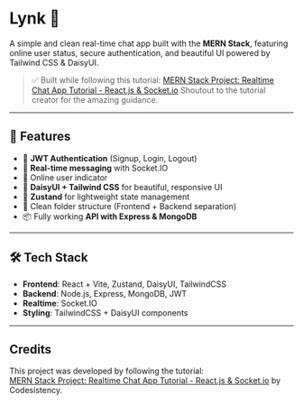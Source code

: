 # Lynk 💬

A simple and clean real-time chat app built with the **MERN Stack**, featuring online user status, secure authentication, and beautiful UI powered by Tailwind CSS & DaisyUI.  

> ✅ Built while following this tutorial: [MERN Stack Project: Realtime Chat App Tutorial - React.js & Socket.io](https://www.youtube.com/watch?v=ntKkVrQqBYY)
> Shoutout to the tutorial creator for the amazing guidance.

---

## 🧠 Features

- 🔐 **JWT Authentication** (Signup, Login, Logout)
- 📡 **Real-time messaging** with Socket.IO
- 💬 Online user indicator
- 🎨 **DaisyUI + Tailwind CSS** for beautiful, responsive UI
- 💾 **Zustand** for lightweight state management
- 🚀 Clean folder structure (Frontend + Backend separation)
- 📦 Fully working **API with Express & MongoDB**

---

## 🛠️ Tech Stack

- **Frontend**: React + Vite, Zustand, DaisyUI, TailwindCSS
- **Backend**: Node.js, Express, MongoDB, JWT
- **Realtime**: Socket.IO
- **Styling**: TailwindCSS + DaisyUI components

---


## Credits

This project was developed by following the tutorial:  
[MERN Stack Project: Realtime Chat App Tutorial - React.js & Socket.io](https://www.youtube.com/watch?v=ntKkVrQqBYY) by Codesistency.



